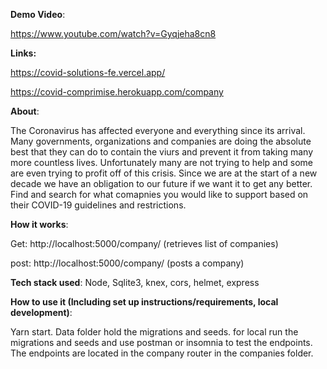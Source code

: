 **Demo Video**:

https://www.youtube.com/watch?v=Gyqjeha8cn8

**Links:**


https://covid-solutions-fe.vercel.app/

https://covid-comprimise.herokuapp.com/company


**About**:

The Coronavirus has affected everyone and everything since its arrival. Many governments, organizations and companies are doing the absolute best that they can do to contain the viurs and prevent it from taking many more countless lives. Unfortunately many are not trying to help and some are even trying to profit off of this crisis. Since we are at the start of a new decade we have an obligation to our future if we want it to get any better. Find and search for what comapnies you would like to support based on their COVID-19 guidelines and restrictions.


**How it works**:


Get: http://localhost:5000/company/ (retrieves list of companies)


post: http://localhost:5000/company/ (posts a company)



**Tech stack used**:
Node, Sqlite3, knex, cors, helmet, express


**How to use it (Including set up instructions/requirements, local development)**:

Yarn start. Data folder hold the migrations and seeds. for local run the migrations and seeds and use postman or insomnia to test the endpoints. The endpoints are located in the company router in the companies folder.

